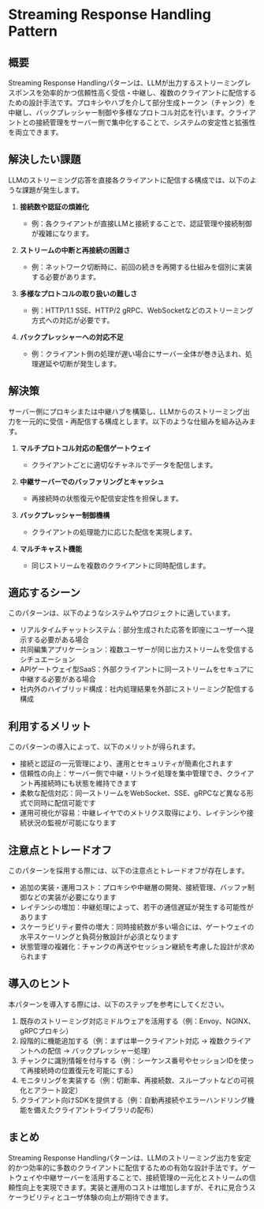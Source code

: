 # Streaming Response Handling Pattern

## 概要
Streaming Response Handlingパターンは、LLMが出力するストリーミングレスポンスを効率的かつ信頼性高く受信・中継し、複数のクライアントに配信するための設計手法です。プロキシやハブを介して部分生成トークン（チャンク）を中継し、バックプレッシャー制御や多様なプロトコル対応を行います。クライアントとの接続管理をサーバー側で集中化することで、システムの安定性と拡張性を両立できます。

## 解決したい課題
LLMのストリーミング応答を直接各クライアントに配信する構成では、以下のような課題が発生します。

1. **接続数や認証の煩雑化**
   - 例：各クライアントが直接LLMと接続することで、認証管理や接続制御が複雑になります。

2. **ストリームの中断と再接続の困難さ**
   - 例：ネットワーク切断時に、前回の続きを再開する仕組みを個別に実装する必要があります。

3. **多様なプロトコルの取り扱いの難しさ**
   - 例：HTTP/1.1 SSE、HTTP/2 gRPC、WebSocketなどのストリーミング方式への対応が必要です。

4. **バックプレッシャーへの対応不足**
   - 例：クライアント側の処理が遅い場合にサーバー全体が巻き込まれ、処理遅延や切断が発生します。

## 解決策
サーバー側にプロキシまたは中継ハブを構築し、LLMからのストリーミング出力を一元的に受信・再配信する構成とします。以下のような仕組みを組み込みます。

1. **マルチプロトコル対応の配信ゲートウェイ**
   - クライアントごとに適切なチャネルでデータを配信します。

2. **中継サーバーでのバッファリングとキャッシュ**
   - 再接続時の状態復元や配信安定性を担保します。

3. **バックプレッシャー制御機構**
   - クライアントの処理能力に応じた配信を実現します。

4. **マルチキャスト機能**
   - 同じストリームを複数のクライアントに同時配信します。

## 適応するシーン
このパターンは、以下のようなシステムやプロジェクトに適しています。

- リアルタイムチャットシステム：部分生成された応答を即座にユーザーへ提示する必要がある場合
- 共同編集アプリケーション：複数ユーザーが同じ出力ストリームを受信するシチュエーション
- APIゲートウェイ型SaaS：外部クライアントに同一ストリームをセキュアに中継する必要がある場合
- 社内外のハイブリッド構成：社内処理結果を外部にストリーミング配信する構成

## 利用するメリット
このパターンの導入によって、以下のメリットが得られます。

- 接続と認証の一元管理により、運用とセキュリティが簡素化されます
- 信頼性の向上：サーバー側で中継・リトライ処理を集中管理でき、クライアント再接続時にも状態を維持できます
- 柔軟な配信対応：同一ストリームをWebSocket、SSE、gRPCなど異なる形式で同時に配信可能です
- 運用可視化が容易：中継レイヤでのメトリクス取得により、レイテンシや接続状況の監視が可能になります

## 注意点とトレードオフ
このパターンを採用する際には、以下の注意点とトレードオフが存在します。

- 追加の実装・運用コスト：プロキシや中継層の開発、接続管理、バッファ制御などの実装が必要になります
- レイテンシの増加：中継処理によって、若干の通信遅延が発生する可能性があります
- スケーラビリティ要件の増大：同時接続数が多い場合には、ゲートウェイの水平スケーリングと負荷分散設計が必須となります
- 状態管理の複雑化：チャンクの再送やセッション継続を考慮した設計が求められます

## 導入のヒント
本パターンを導入する際には、以下のステップを参考にしてください。

1. 既存のストリーミング対応ミドルウェアを活用する（例：Envoy、NGINX、gRPCプロキシ）
2. 段階的に機能追加する（例：まずは単一クライアント対応 → 複数クライアントへの配信 → バックプレッシャー処理）
3. チャンクに識別情報を付与する（例：シーケンス番号やセッションIDを使って再接続時の位置復元を可能にする）
4. モニタリングを実装する（例：切断率、再接続数、スループットなどの可視化とアラート設定）
5. クライアント向けSDKを提供する（例：自動再接続やエラーハンドリング機能を備えたクライアントライブラリの配布）

## まとめ
Streaming Response Handlingパターンは、LLMのストリーミング出力を安定的かつ効率的に多数のクライアントに配信するための有効な設計手法です。ゲートウェイや中継サーバーを活用することで、接続管理の一元化とストリームの信頼性向上を実現できます。実装と運用のコストは増加しますが、それに見合うスケーラビリティとユーザ体験の向上が期待できます。

